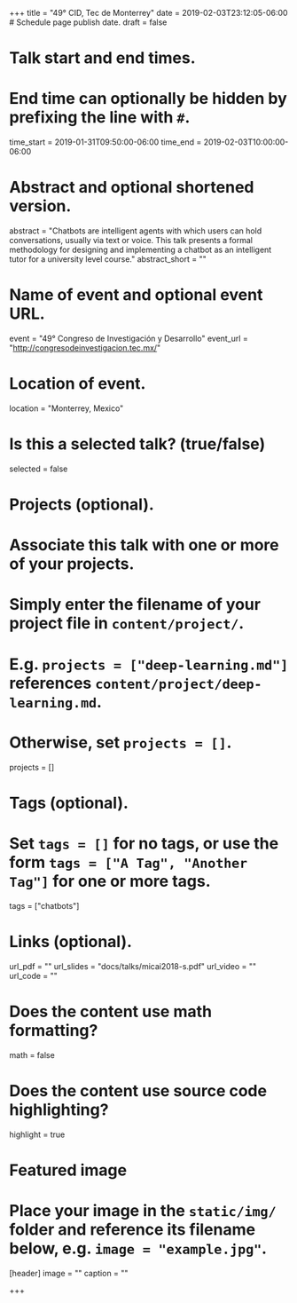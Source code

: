 +++
title = "49° CID, Tec de Monterrey"
date = 2019-02-03T23:12:05-06:00  # Schedule page publish date.
draft = false

# Talk start and end times.
#   End time can optionally be hidden by prefixing the line with `#`.
time_start = 2019-01-31T09:50:00-06:00
time_end = 2019-02-03T10:00:00-06:00

# Abstract and optional shortened version.
abstract = "Chatbots are intelligent agents with which users can hold conversations, usually via text or voice. This talk presents a formal methodology for designing and implementing a chatbot as an intelligent tutor for a university level course."
abstract_short = ""

# Name of event and optional event URL.
event = "49° Congreso de Investigación y Desarrollo"
event_url = "http://congresodeinvestigacion.tec.mx/"

# Location of event.
location = "Monterrey, Mexico"

# Is this a selected talk? (true/false)
selected = false

# Projects (optional).
#   Associate this talk with one or more of your projects.
#   Simply enter the filename of your project file in `content/project/`.
#   E.g. `projects = ["deep-learning.md"]` references `content/project/deep-learning.md`.
#   Otherwise, set `projects = []`.
projects = []

# Tags (optional).
#   Set `tags = []` for no tags, or use the form `tags = ["A Tag", "Another Tag"]` for one or more tags.
tags = ["chatbots"]

# Links (optional).
url_pdf = ""
url_slides = "docs/talks/micai2018-s.pdf"
url_video = ""
url_code = ""

# Does the content use math formatting?
math = false

# Does the content use source code highlighting?
highlight = true

# Featured image
# Place your image in the `static/img/` folder and reference its filename below, e.g. `image = "example.jpg"`.
[header]
image = ""
caption = ""

+++
